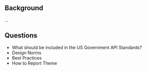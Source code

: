 

## Background
...

## Questions
* What should be included in the US Government API Standards?  
 * Design Norms 
 * Best Practices
 * How to Report Theme


